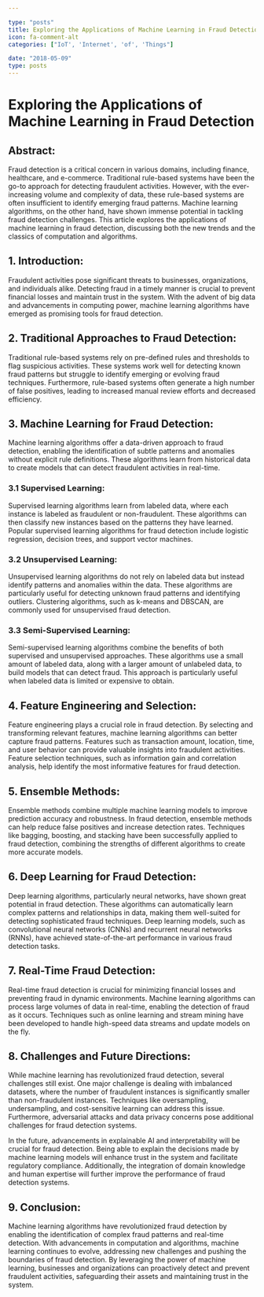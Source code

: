 ```yaml
---

type: "posts"
title: Exploring the Applications of Machine Learning in Fraud Detection
icon: fa-comment-alt
categories: ["IoT', 'Internet', 'of', 'Things"]

date: "2018-05-09"
type: posts
---
```





# Exploring the Applications of Machine Learning in Fraud Detection

## Abstract:

Fraud detection is a critical concern in various domains, including finance, healthcare, and e-commerce. Traditional rule-based systems have been the go-to approach for detecting fraudulent activities. However, with the ever-increasing volume and complexity of data, these rule-based systems are often insufficient to identify emerging fraud patterns. Machine learning algorithms, on the other hand, have shown immense potential in tackling fraud detection challenges. This article explores the applications of machine learning in fraud detection, discussing both the new trends and the classics of computation and algorithms.

## 1. Introduction:

Fraudulent activities pose significant threats to businesses, organizations, and individuals alike. Detecting fraud in a timely manner is crucial to prevent financial losses and maintain trust in the system. With the advent of big data and advancements in computing power, machine learning algorithms have emerged as promising tools for fraud detection.

## 2. Traditional Approaches to Fraud Detection:

Traditional rule-based systems rely on pre-defined rules and thresholds to flag suspicious activities. These systems work well for detecting known fraud patterns but struggle to identify emerging or evolving fraud techniques. Furthermore, rule-based systems often generate a high number of false positives, leading to increased manual review efforts and decreased efficiency.

## 3. Machine Learning for Fraud Detection:

Machine learning algorithms offer a data-driven approach to fraud detection, enabling the identification of subtle patterns and anomalies without explicit rule definitions. These algorithms learn from historical data to create models that can detect fraudulent activities in real-time.

### 3.1 Supervised Learning:

Supervised learning algorithms learn from labeled data, where each instance is labeled as fraudulent or non-fraudulent. These algorithms can then classify new instances based on the patterns they have learned. Popular supervised learning algorithms for fraud detection include logistic regression, decision trees, and support vector machines.

### 3.2 Unsupervised Learning:

Unsupervised learning algorithms do not rely on labeled data but instead identify patterns and anomalies within the data. These algorithms are particularly useful for detecting unknown fraud patterns and identifying outliers. Clustering algorithms, such as k-means and DBSCAN, are commonly used for unsupervised fraud detection.

### 3.3 Semi-Supervised Learning:

Semi-supervised learning algorithms combine the benefits of both supervised and unsupervised approaches. These algorithms use a small amount of labeled data, along with a larger amount of unlabeled data, to build models that can detect fraud. This approach is particularly useful when labeled data is limited or expensive to obtain.

## 4. Feature Engineering and Selection:

Feature engineering plays a crucial role in fraud detection. By selecting and transforming relevant features, machine learning algorithms can better capture fraud patterns. Features such as transaction amount, location, time, and user behavior can provide valuable insights into fraudulent activities. Feature selection techniques, such as information gain and correlation analysis, help identify the most informative features for fraud detection.

## 5. Ensemble Methods:

Ensemble methods combine multiple machine learning models to improve prediction accuracy and robustness. In fraud detection, ensemble methods can help reduce false positives and increase detection rates. Techniques like bagging, boosting, and stacking have been successfully applied to fraud detection, combining the strengths of different algorithms to create more accurate models.

## 6. Deep Learning for Fraud Detection:

Deep learning algorithms, particularly neural networks, have shown great potential in fraud detection. These algorithms can automatically learn complex patterns and relationships in data, making them well-suited for detecting sophisticated fraud techniques. Deep learning models, such as convolutional neural networks (CNNs) and recurrent neural networks (RNNs), have achieved state-of-the-art performance in various fraud detection tasks.

## 7. Real-Time Fraud Detection:

Real-time fraud detection is crucial for minimizing financial losses and preventing fraud in dynamic environments. Machine learning algorithms can process large volumes of data in real-time, enabling the detection of fraud as it occurs. Techniques such as online learning and stream mining have been developed to handle high-speed data streams and update models on the fly.

## 8. Challenges and Future Directions:

While machine learning has revolutionized fraud detection, several challenges still exist. One major challenge is dealing with imbalanced datasets, where the number of fraudulent instances is significantly smaller than non-fraudulent instances. Techniques like oversampling, undersampling, and cost-sensitive learning can address this issue. Furthermore, adversarial attacks and data privacy concerns pose additional challenges for fraud detection systems.

In the future, advancements in explainable AI and interpretability will be crucial for fraud detection. Being able to explain the decisions made by machine learning models will enhance trust in the system and facilitate regulatory compliance. Additionally, the integration of domain knowledge and human expertise will further improve the performance of fraud detection systems.

## 9. Conclusion:

Machine learning algorithms have revolutionized fraud detection by enabling the identification of complex fraud patterns and real-time detection. With advancements in computation and algorithms, machine learning continues to evolve, addressing new challenges and pushing the boundaries of fraud detection. By leveraging the power of machine learning, businesses and organizations can proactively detect and prevent fraudulent activities, safeguarding their assets and maintaining trust in the system.